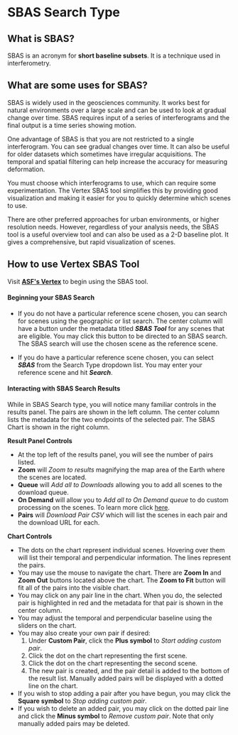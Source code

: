 # SBAS Search Type

## What is SBAS?
SBAS is an acronym for **short baseline subsets**. It is a technique used in interferometry.

## What are some uses for SBAS?
SBAS is widely used in the geosciences community. It works best for natural environments over a large scale and can be used to look at gradual change over time. SBAS requires input of a series of interferograms and the final output is a time series showing motion.

One advantage of SBAS is that you are not restricted to a single interferogram. You can see gradual changes over time. It can also be useful for older datasets which sometimes have irregular acquisitions. The temporal and spatial filtering can help increase the accuracy for measuring deformation.

You must choose which interferograms to use, which can require some experimentation. The Vertex SBAS tool simplifies this by providing good visualization and making it easier for you to quickly determine which scenes to use.

There are other preferred approaches for urban environments, or higher resolution needs. However, regardless of your analysis needs, the SBAS tool is a useful overview tool and can also be used as a 2-D baseline plot. It gives a comprehensive, but rapid visualization of scenes.

## How to use Vertex SBAS Tool
Visit **[ASF's Vertex](https://search.asf.alaska.edu)** to begin using the SBAS tool.

#### **Beginning your SBAS Search**

- If you do not have a particular reference scene chosen, you can search for scenes using the geographic or list search. The center column will have a button under the metadata titled ***SBAS Tool*** for any scenes that are eligible. You may click this button to be directed to an SBAS search. The SBAS search will use the chosen scene as the reference scene.

- If you do have a particular reference scene chosen, you can select ***SBAS*** from the Search Type dropdown list. You may enter your reference scene and hit ***Search***.

#### **Interacting with SBAS Search Results**
While in SBAS Search type, you will notice many familiar controls in the results panel. The pairs are shown in the left column. The center column lists the metadata for the two endpoints of the selected pair. The SBAS Chart is shown in the right column.

**Result Panel Controls**

- At the top left of the results panel, you will see the number of pairs listed.
- **Zoom** will *Zoom to results* magnifying the map area of the Earth where the scenes are located.
- **Queue** will *Add all to Downloads* allowing you to add all scenes to the download queue.
- **On Demand** will allow you to *Add all to On Demand queue* to do custom processing on the scenes. To learn more click [here](https://hyp3-docs.asf.alaska.edu/using/vertex/).
- **Pairs** will *Download Pair CSV* which will list the scenes in each pair and the download URL for each.

**Chart Controls**

- The dots on the chart represent individual scenes. Hovering over them will list their temporal and perpendicular information. The lines represent the pairs.
- You may use the mouse to navigate the chart. There are **Zoom In** and **Zoom Out** buttons located above the chart. The **Zoom to Fit** button will fit all of the pairs into the visible chart.
- You may click on any pair line in the chart. When you do, the selected pair is highlighted in red and the metadata for that pair is shown in the center column.
- You may adjust the temporal and perpendicular baseline using the sliders on the chart.
- You may also create your own pair if desired:
	1. Under **Custom Pair**, click the **Plus symbol** to *Start adding custom pair*.
	7. Click the dot on the chart representing the first scene.
	2. Click the dot on the chart representing the second scene.
	3. The new pair is created, and the pair detail is added to the bottom of the result list. Manually added pairs will be displayed with a dotted line on the chart.
- If you wish to stop adding a pair after you have begun, you may click the **Square symbol** to *Stop adding custom pair*.
- If you wish to delete an added pair, you may click on the dotted pair line and click the **Minus symbol** to *Remove custom pair*. Note that only manually added pairs may be deleted.

